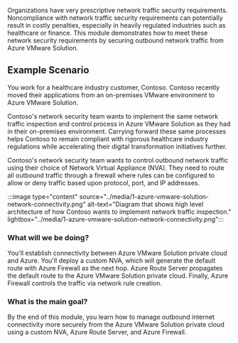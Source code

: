 ﻿Organizations have very prescriptive network traffic security requirements. Noncompliance with network traffic security requirements can potentially result in costly penalties, especially in heavily regulated industries such as healthcare or finance. This module demonstrates how to meet these network security requirements by securing outbound network traffic from Azure VMware Solution.

## Example Scenario

You work for a healthcare industry customer, Contoso. Contoso recently moved their applications from an on-premises VMware environment to Azure VMware Solution.

Contoso's network security team wants to implement the same network traffic inspection and control process in Azure VMware Solution as they had in their on-premises environment. Carrying forward these same processes helps Contoso to remain compliant with rigorous healthcare industry regulations while accelerating their digital transformation initiatives further.

Contoso's network security team wants to control outbound network traffic using their choice of Network Virtual Appliance (NVA). They need to route all outbound traffic through a firewall where rules can be configured to allow or deny traffic based upon protocol, port, and IP addresses.

:::image type="content" source="../media/1-azure-vmware-solution-network-connectivity.png" alt-text="Diagram that shows high level architecture of how Contoso wants to implement network traffic inspection." lightbox="../media/1-azure-vmware-solution-network-connectivity.png":::

### What will we be doing?

You'll establish connectivity between Azure VMware Solution private cloud and Azure. You'll deploy a custom NVA, which will generate the default route with Azure Firewall as the next hop. Azure Route Server propagates the default route to the Azure VMware Solution private cloud. Finally, Azure Firewall controls the traffic via network rule creation.

### What is the main goal?

By the end of this module, you learn how to manage outbound internet connectivity more securely from the Azure VMware Solution private cloud using a custom NVA, Azure Route Server, and Azure Firewall.
